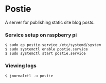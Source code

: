 # Postie

A server for publishing static site blog posts.

### Service setup on raspberry pi

```
$ sudo cp postie.service /etc/systemd/system
$ sudo systemctl enable postie.service
$ sudo systemctl start postie.service
```

### Viewing logs
```
$ journalctl -u postie
```
